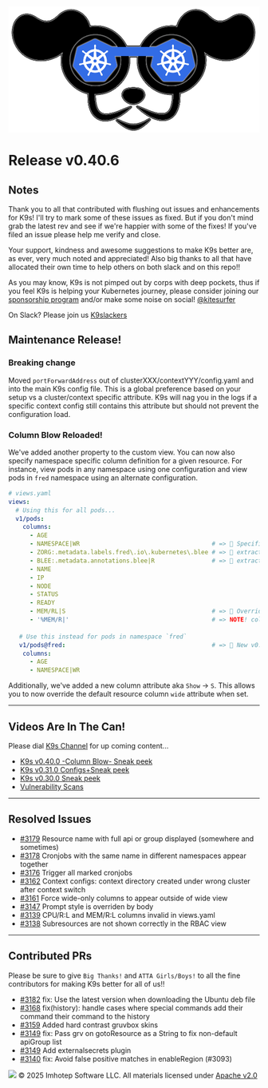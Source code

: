 <img src="https://raw.githubusercontent.com/derailed/k9s/master/assets/k9s.png" align="center" width="800" height="auto"/>

# Release v0.40.6

## Notes

Thank you to all that contributed with flushing out issues and enhancements for K9s!
I'll try to mark some of these issues as fixed. But if you don't mind grab the latest rev
and see if we're happier with some of the fixes!
If you've filed an issue please help me verify and close.

Your support, kindness and awesome suggestions to make K9s better are, as ever, very much noted and appreciated!
Also big thanks to all that have allocated their own time to help others on both slack and on this repo!!

As you may know, K9s is not pimped out by corps with deep pockets, thus if you feel K9s is helping your Kubernetes journey,
please consider joining our [sponsorship program](https://github.com/sponsors/derailed) and/or make some noise on social! [@kitesurfer](https://twitter.com/kitesurfer)

On Slack? Please join us [K9slackers](https://join.slack.com/t/k9sers/shared_invite/enQtOTA5MDEyNzI5MTU0LWQ1ZGI3MzliYzZhZWEyNzYxYzA3NjE0YTk1YmFmNzViZjIyNzhkZGI0MmJjYzhlNjdlMGJhYzE2ZGU1NjkyNTM)

## Maintenance Release!

### Breaking change

Moved `portForwardAddress` out of clusterXXX/contextYYY/config.yaml and into the main K9s config file.
This is a global preference based on your setup vs a cluster/context specific attribute.
K9s will nag you in the logs if a specific context config still contains this attribute but should not prevent the configuration load.

### Column Blow Reloaded!

We've added another property to the custom view. You can now also specify namespace specific column definition for a given resource.
For instance, view pods in any namespace using one configuration and view pods in `fred` namespace using an alternate configuration.

```yaml
# views.yaml
views:
  # Using this for all pods...
  v1/pods:
    columns:
      - AGE
      - NAMESPACE|WR                                     # => 🌚 Specifies the NAMESPACE column to be right aligned and only visible while in wide mode
      - ZORG:.metadata.labels.fred\.io\.kubernetes\.blee # => 🌚 extract fred.io.kubernetes.blee label into it's own column
      - BLEE:.metadata.annotations.blee|R                # => 🌚 extract annotation blee into it's own column and right align it
      - NAME
      - IP
      - NODE
      - STATUS
      - READY
      - MEM/RL|S                                         # => 🌚 Overrides std resource default wide attribute via `S` for `Show`
      - '%MEM/R|'                                        # => NOTE! column names with non alpha names need to be quoted as columns must be strings!

   # Use this instead for pods in namespace `fred`
   v1/pods@fred:                                         # => 🌚 New v0.40.6! Customize columns for a given resource and namespace!
    columns:
      - AGE
      - NAMESPACE|WR
```

Additionally, we've added a new column attribute aka `Show` -> `S`. This allows you to now override the default resource column `wide` attribute when set.


---

## Videos Are In The Can!

Please dial [K9s Channel](https://www.youtube.com/channel/UC897uwPygni4QIjkPCpgjmw) for up coming content...

* [K9s v0.40.0 -Column Blow- Sneak peek](https://youtu.be/iy6RDozAM4A)
* [K9s v0.31.0 Configs+Sneak peek](https://youtu.be/X3444KfjguE)
* [K9s v0.30.0 Sneak peek](https://youtu.be/mVBc1XneRJ4)
* [Vulnerability Scans](https://youtu.be/ULkl0MsaidU)

---

## Resolved Issues

* [#3179](https://github.com/zloom/k9s/issues/3179) Resource name with full api or group displayed (somewhere and sometimes)
* [#3178](https://github.com/zloom/k9s/issues/3178) Cronjobs with the same name in different namespaces appear together
* [#3176](https://github.com/zloom/k9s/issues/3176) Trigger all marked cronjobs
* [#3162](https://github.com/zloom/k9s/issues/3162) Context configs: context directory created under wrong cluster after context switch
* [#3161](https://github.com/zloom/k9s/issues/3161) Force wide-only columns to appear outside of wide view
* [#3147](https://github.com/zloom/k9s/issues/3147) Prompt style is overriden by body
* [#3139](https://github.com/zloom/k9s/issues/3139) CPU/R:L and MEM/R:L columns invalid in views.yaml
* [#3138](https://github.com/zloom/k9s/issues/3138) Subresources are not shown correctly in the RBAC view

---

## Contributed PRs

Please be sure to give `Big Thanks!` and `ATTA Girls/Boys!` to all the fine contributors for making K9s better for all of us!!

* [#3182](https://github.com/zloom/k9s/pull/3182) fix: Use the latest version when downloading the Ubuntu deb file
* [#3168](https://github.com/zloom/k9s/pull/3168) fix(history): handle cases where special commands add their command their command to the history
* [#3159](https://github.com/zloom/k9s/pull/3159) Added hard contrast gruvbox skins
* [#3149](https://github.com/zloom/k9s/pull/3149) fix: Pass grv on gotoResource as a String to fix non-default apiGroup list
* [#3149](https://github.com/zloom/k9s/pull/3149) Add externalsecrets plugin
* [#3140](https://github.com/zloom/k9s/pull/3140) fix: Avoid false positive matches in enableRegion (#3093)


<img src="https://raw.githubusercontent.com/derailed/k9s/master/assets/imhotep_logo.png" width="32" height="auto"/> © 2025 Imhotep Software LLC. All materials licensed under [Apache v2.0](http://www.apache.org/licenses/LICENSE-2.0)